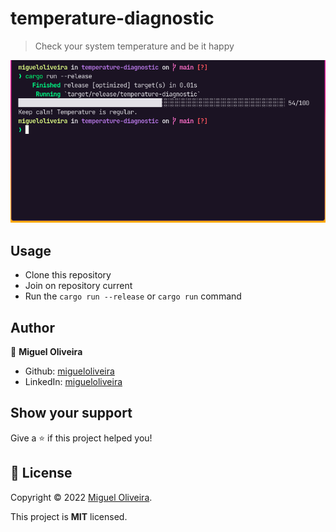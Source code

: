 # temperature-diagnostic

> Check your system temperature and be it happy

![Image](/.github/example.png)

## Usage

- Clone this repository
- Join on repository current
- Run the `cargo run --release` or `cargo run` command

## Author

👤 **Miguel Oliveira**

* Github: [migueloliveira](https://github.com/migueloliveiraz)
* LinkedIn: [migueloliveira](https://www.linkedin.com/in/miguel-oliveira-861693218/)

## Show your support

Give a ⭐️ if this project helped you!

## 📝 License

Copyright © 2022 [Miguel Oliveira](https://github.com/migueloliveiraz).

This project is **MIT** licensed.